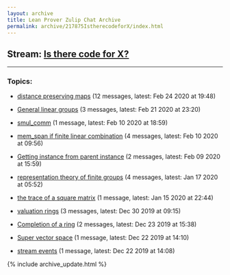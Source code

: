 ```yaml
---
layout: archive
title: Lean Prover Zulip Chat Archive
permalink: archive/217875IstherecodeforX/index.html
---
```


## Stream: [Is there code for X?](https://leanprover-community.github.io/archive/217875IstherecodeforX/index.html)
---

### Topics:

* [distance preserving maps](24386distancepreservingmaps.html) (12 messages, latest: Feb 24 2020 at 19:48)

* [General linear groups](53242Generallineargroups.html) (3 messages, latest: Feb 21 2020 at 23:20)

* [smul_comm](44877smulcomm.html) (1 message, latest: Feb 10 2020 at 18:59)

* [mem_span if finite linear combination](13101memspaniffinitelinearcombination.html) (4 messages, latest: Feb 10 2020 at 09:56)

* [Getting instance from parent instance](85467Gettinginstancefromparentinstance.html) (2 messages, latest: Feb 09 2020 at 15:59)

* [representation theory of finite groups](30755representationtheoryoffinitegroups.html) (4 messages, latest: Jan 17 2020 at 05:52)

* [the trace of a square matrix](44557thetraceofasquarematrix.html) (1 message, latest: Jan 15 2020 at 22:44)

* [valuation rings](72663valuationrings.html) (3 messages, latest: Dec 30 2019 at 09:15)

* [Completion of a ring](44833Completionofaring.html) (2 messages, latest: Dec 23 2019 at 15:38)

* [Super vector space](25167Supervectorspace.html) (1 message, latest: Dec 22 2019 at 14:10)

* [stream events](95106streamevents.html) (1 message, latest: Dec 22 2019 at 14:08)


{% include archive_update.html %}